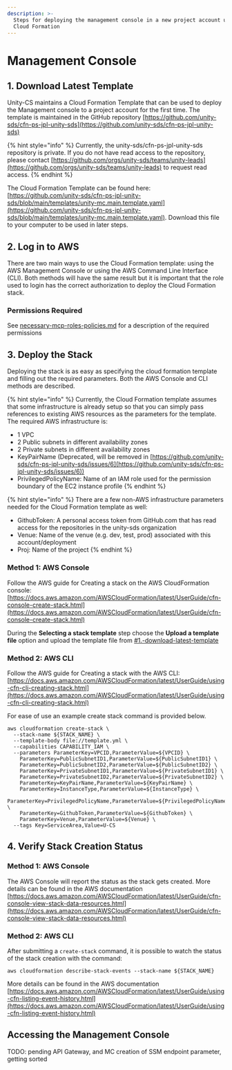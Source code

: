 ```yaml
---
description: >-
  Steps for deploying the management console in a new project account using
  Cloud Formation
---
```


# Management Console

## 1. Download Latest Template

Unity-CS maintains a Cloud Formation Template that can be used to deploy the Management console to a project account for the first time. The template is maintained in the GitHub repository [https://github.com/unity-sds/cfn-ps-jpl-unity-sds](https://github.com/unity-sds/cfn-ps-jpl-unity-sds)

{% hint style="info" %}
Currently, the unity-sds/cfn-ps-jpl-unity-sds repository is private. If you do not have read access to the repository, please contact [https://github.com/orgs/unity-sds/teams/unity-leads](https://github.com/orgs/unity-sds/teams/unity-leads) to request read access.
{% endhint %}

The Cloud Formation Template can be found here: [https://github.com/unity-sds/cfn-ps-jpl-unity-sds/blob/main/templates/unity-mc.main.template.yaml](https://github.com/unity-sds/cfn-ps-jpl-unity-sds/blob/main/templates/unity-mc.main.template.yaml). Download this file to your computer to be used in later steps.

## 2. Log in to AWS

There are two main ways to use the Cloud Formation template: using the AWS Management Console or using the AWS Command Line Interface (CLI). Both methods will have the same result but it is important that the role used to login has the correct authorization to deploy the Cloud Formation stack.

### Permissions Required

See [necessary-mcp-roles-policies.md](necessary-mcp-roles-policies.md "mention") for a description of the required permissions

## 3. Deploy the Stack

Deploying the stack is as easy as specifying the cloud formation template and filling out the required parameters. Both the AWS Console and CLI methods are described.

{% hint style="info" %}
Currently, the Cloud Formation template assumes that some infrastructure is already setup so that you can simply pass references to existing AWS resources as the parameters for the template. The required AWS infrastructure is:

* 1 VPC
* 2 Public subnets in different availability zones
* 2 Private subnets in different availability zones
* KeyPairName (Deprecated, will be removed in [https://github.com/unity-sds/cfn-ps-jpl-unity-sds/issues/6](https://github.com/unity-sds/cfn-ps-jpl-unity-sds/issues/6))
* PrivilegedPolicyName: Name of an IAM role used for the permission boundary of the EC2 instance profile
{% endhint %}

{% hint style="info" %}
There are a few non-AWS infrastructure parameters needed for the Cloud Formation template as well:

* GithubToken: A personal access token from GitHub.com that has read access for the repositories in the unity-sds organization
* Venue: Name of the venue (e.g. dev, test, prod) associated with this account/deployment
* Proj: Name of the project
{% endhint %}

### Method 1: AWS Console

Follow the AWS guide for Creating a stack on the AWS CloudFormation console: [https://docs.aws.amazon.com/AWSCloudFormation/latest/UserGuide/cfn-console-create-stack.html](https://docs.aws.amazon.com/AWSCloudFormation/latest/UserGuide/cfn-console-create-stack.html)

During the **Selecting a stack template** step choose the **Upload a template file** option and upload the template file from [#1.-download-latest-template](management-console.md#1.-download-latest-template "mention")

### Method 2: AWS CLI

Follow the AWS guide for Creating a stack with the AWS CLI: [https://docs.aws.amazon.com/AWSCloudFormation/latest/UserGuide/using-cfn-cli-creating-stack.html](https://docs.aws.amazon.com/AWSCloudFormation/latest/UserGuide/using-cfn-cli-creating-stack.html)

For ease of use an example create stack command is provided below.

```
aws cloudformation create-stack \
  --stack-name ${STACK_NAME} \
  --template-body file://template.yml \
  --capabilities CAPABILITY_IAM \
  --parameters ParameterKey=VPCID,ParameterValue=${VPCID} \
    ParameterKey=PublicSubnetID1,ParameterValue=${PublicSubnetID1} \
    ParameterKey=PublicSubnetID2,ParameterValue=${PublicSubnetID2} \
    ParameterKey=PrivateSubnetID1,ParameterValue=${PrivateSubnetID1} \
    ParameterKey=PrivateSubnetID2,ParameterValue=${PrivateSubnetID2} \
    ParameterKey=KeyPairName,ParameterValue=${KeyPairName} \
    ParameterKey=InstanceType,ParameterValue=${InstanceType} \
    ParameterKey=PrivilegedPolicyName,ParameterValue=${PrivilegedPolicyName} \
    ParameterKey=GithubToken,ParameterValue=${GithubToken} \
    ParameterKey=Venue,ParameterValue=${Venue} \
  --tags Key=ServiceArea,Value=U-CS
```

## 4. Verify Stack Creation Status

### Method 1: AWS Console

The AWS Console will report the status as the stack gets created. More details can be found in the AWS documentation [https://docs.aws.amazon.com/AWSCloudFormation/latest/UserGuide/cfn-console-view-stack-data-resources.html](https://docs.aws.amazon.com/AWSCloudFormation/latest/UserGuide/cfn-console-view-stack-data-resources.html)

### Method 2: AWS CLI

After submitting a `create-stack` command, it is possible to watch the status of the stack creation with the command:

```
aws cloudformation describe-stack-events --stack-name ${STACK_NAME}
```

More details can be found in the AWS documentation [https://docs.aws.amazon.com/AWSCloudFormation/latest/UserGuide/using-cfn-listing-event-history.html](https://docs.aws.amazon.com/AWSCloudFormation/latest/UserGuide/using-cfn-listing-event-history.html)

## Accessing the Management Console

TODO: pending API Gateway, and MC creation of SSM endpoint parameter, getting sorted






